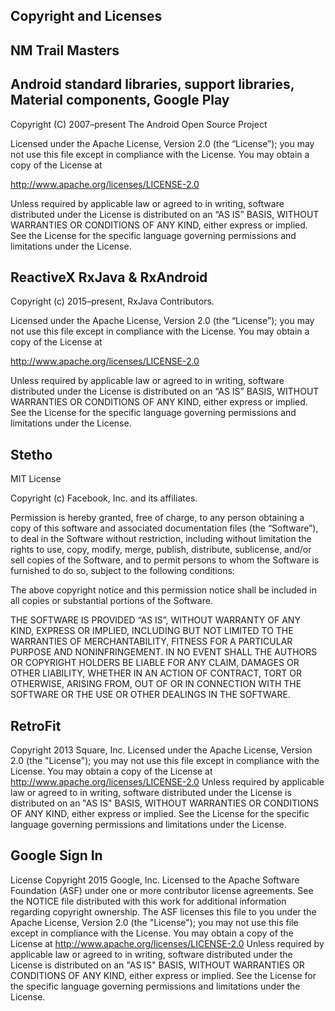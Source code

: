 ## Copyright and Licenses

## NM Trail Masters

## Android standard libraries, support libraries, Material components, Google Play
  Copyright (C) 2007–present The Android Open Source Project
  
  Licensed under the Apache License, Version 2.0 (the “License”); you may not use this file except in compliance with the License. You may obtain a copy of the License at
  
  http://www.apache.org/licenses/LICENSE-2.0
  
  Unless required by applicable law or agreed to in writing, software distributed under the License is distributed on an “AS IS” BASIS, WITHOUT WARRANTIES OR CONDITIONS OF ANY KIND, either express or implied. See the License for the specific language governing permissions and limitations under the License.

## ReactiveX RxJava & RxAndroid
  Copyright (c) 2015–present, RxJava Contributors.
  
  Licensed under the Apache License, Version 2.0 (the “License”); you may not use this file except in compliance with the License. You may obtain a copy of the License at
  
  http://www.apache.org/licenses/LICENSE-2.0
  
  Unless required by applicable law or agreed to in writing, software distributed under the License is distributed on an “AS IS” BASIS, WITHOUT WARRANTIES OR CONDITIONS OF ANY KIND, either express or implied. See the License for the specific language governing permissions and limitations under the License.

## Stetho
  MIT License
  
  Copyright (c) Facebook, Inc. and its affiliates.
  
  Permission is hereby granted, free of charge, to any person obtaining a copy of this software and associated documentation files (the “Software”), to deal in the Software without restriction, including without limitation the rights to use, copy, modify, merge, publish, distribute, sublicense, and/or sell copies of the Software, and to permit persons to whom the Software is furnished to do so, subject to the following conditions:
  
  The above copyright notice and this permission notice shall be included in all copies or substantial portions of the Software.
  
  THE SOFTWARE IS PROVIDED “AS IS”, WITHOUT WARRANTY OF ANY KIND, EXPRESS OR IMPLIED, INCLUDING BUT NOT LIMITED TO THE WARRANTIES OF MERCHANTABILITY, FITNESS FOR A PARTICULAR PURPOSE AND NONINFRINGEMENT. IN NO EVENT SHALL THE AUTHORS OR COPYRIGHT HOLDERS BE LIABLE FOR ANY CLAIM, DAMAGES OR OTHER LIABILITY, WHETHER IN AN ACTION OF CONTRACT, TORT OR OTHERWISE, ARISING FROM, OUT OF OR IN CONNECTION WITH THE SOFTWARE OR THE USE OR OTHER DEALINGS IN THE SOFTWARE.
  
## RetroFit
  Copyright 2013 Square, Inc.
  Licensed under the Apache License, Version 2.0 (the "License");
  you may not use this file except in compliance with the License.
  You may obtain a copy of the License at
     http://www.apache.org/licenses/LICENSE-2.0
  Unless required by applicable law or agreed to in writing, software
  distributed under the License is distributed on an "AS IS" BASIS,
  WITHOUT WARRANTIES OR CONDITIONS OF ANY KIND, either express or implied.
  See the License for the specific language governing permissions and
  limitations under the License.
  
## Google Sign In
  License
  Copyright 2015 Google, Inc.
  Licensed to the Apache Software Foundation (ASF) under one or more contributor license agreements. See the NOTICE file distributed with this work for additional information regarding copyright ownership. The ASF licenses this file to you under the Apache License, Version 2.0 (the "License"); you may not use this file except in compliance with the License. You may obtain a copy of the License at
  http://www.apache.org/licenses/LICENSE-2.0
  Unless required by applicable law or agreed to in writing, software distributed under the License is distributed on an "AS IS" BASIS, WITHOUT WARRANTIES OR CONDITIONS OF ANY KIND, either express or implied. See the License for the specific language governing permissions and limitations under the License.
  

